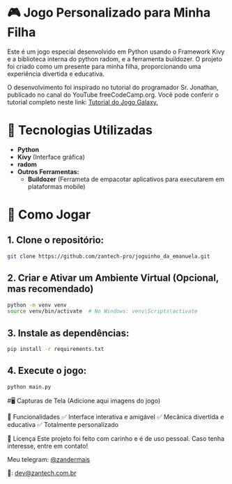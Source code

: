 # :video_game: Jogo Personalizado para Minha Filha
Este é um jogo especial desenvolvido em Python usando o Framework Kivy e a biblioteca interna do python radom, e a ferramenta buildozer. 
O projeto foi criado como um presente para minha filha, proporcionando uma experiência divertida e educativa.

O desenvolvimento foi inspirado no tutorial do programador Sr. Jonathan, publicado no canal do YouTube freeCodeCamp.org. 
Você pode conferir o tutorial completo neste link: [Tutorial do Jogo Galaxy.](https://www.youtube.com/watch?v=l8Imtec4ReQ&list=PLIfnysyBPjWyDvEihlxPeNsTGhbp1NrzR&index=4)


# 🚀 Tecnologias Utilizadas
- **Python**
- **Kivy** (Interface gráfica)
- **radom**
- **Outros Ferramentas:**
  - **Buildozer** (Ferrameta de empacotar aplicativos para executarem em plataformas mobile)
 
# 🎲 Como Jogar
## 1. Clone o repositório:
```bash
git clone https://github.com/zantech-pro/joguinho_da_emanuela.git
```
## 2. Criar e Ativar um Ambiente Virtual (Opcional, mas recomendado)
```bash
python -m venv venv
source venv/bin/activate  # No Windows: venv\Scripts\activate
```
## 3. Instale as dependências:
```bash
pip install -r requirements.txt
```
## 4. Execute o jogo:
```bash
python main.py
```
#🖥️ Capturas de Tela
(Adicione aqui imagens do jogo)

📌 Funcionalidades
✅ Interface interativa e amigável
✅ Mecânica divertida e educativa
✅ Totalmente personalizado

📜 Licença
Este projeto foi feito com carinho e é de uso pessoal. Caso tenha interesse, entre em contato!

Meu telegram: [@zandermais](https://t.me/zandermais)

📧: dev@zantech.com.br


